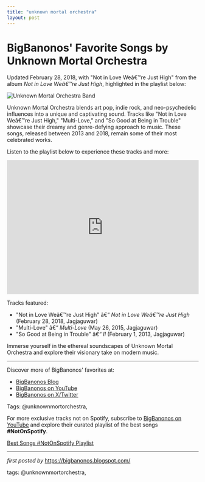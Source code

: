 ```yaml
---
title: "unknown mortal orchestra"
layout: post
---
```

<div class="post-title"> <h1>BigBanonos' Favorite Songs by Unknown Mortal Orchestra</h1>
</div>
<p>Updated February 28, 2018, with "Not in Love Weâ€™re Just High" from the album <i>Not in Love Weâ€™re Just High</i>, highlighted in the playlist below:</p>
<div class="post-image"> <img src="https://static.wikia.nocookie.net/kong/images/0/00/Unknown_Mortal_Orchestra.jpg/revision/latest?cb=20211005192106" alt="Unknown Mortal Orchestra Band">
</div>
<p>Unknown Mortal Orchestra blends art pop, indie rock, and neo-psychedelic influences into a unique and captivating sound. Tracks like "Not in Love Weâ€™re Just High," "Multi-Love," and "So Good at Being in Trouble" showcase their dreamy and genre-defying approach to music. These songs, released between 2013 and 2018, remain some of their most celebrated works.</p>
<p>Listen to the playlist below to experience these tracks and more:</p>
<div class="spotify-embed"> <iframe src="https://open.spotify.com/embed/playlist/0otlG9wu8V8mWrjnPm9ZrK?utm_source=generator" width="100%" height="352" frameBorder="0" allowfullscreen="" allow="autoplay; clipboard-write; encrypted-media; fullscreen; picture-in-picture" loading="lazy"></iframe>
</div>
<p>Tracks featured:</p>
<ul> <li>"Not in Love Weâ€™re Just High" â€“ <i>Not in Love Weâ€™re Just High</i> (February 28, 2018, Jagjaguwar)</li> <li>"Multi-Love" â€“ <i>Multi-Love</i> (May 26, 2015, Jagjaguwar)</li> <li>"So Good at Being in Trouble" â€“ <i>II</i> (February 1, 2013, Jagjaguwar)</li>
</ul>
<p>Immerse yourself in the ethereal soundscapes of Unknown Mortal Orchestra and explore their visionary take on modern music.</p>
<hr>
<div class="post-footer"> <p>Discover more of BigBanonos' favorites at:</p> <ul> <li><a href="https://bigbanonos.blogspot.com/" target="_blank">BigBanonos Blog</a></li> <li><a href="https://www.youtube.com/@BigBanonos" target="_blank">BigBanonos on YouTube</a></li> <li><a href="https://x.com/bigbanonos" target="_blank">BigBanonos on X/Twitter</a></li> </ul>
</div>
<div class="post-tags"> Tags: @unknownmortorchestra,
</div>


<!--Subscribe and Playlist Links-->
<div>
    <p>For more exclusive tracks not on Spotify, subscribe to <a href="https://www.youtube.com/@BigBanonos" target="_blank">BigBanonos on YouTube</a> and explore their curated playlist of the best songs <strong>#NotOnSpotify</strong>.</p>
    <p><a href="https://www.youtube.com/playlist?list=PLtuNtuTatqI0kFahUCbtbfenC_ET5O_tr" target="_blank">Best Songs #NotOnSpotify Playlist<br /></a></p></div>

<hr />

<p><em>first posted by</em> <a href="https://bigbanonos.blogspot.com/" rel="noopener" target="_new">https://bigbanonos.blogspot.com/</a></p>

<p>tags: @unknownmortorchestra,</p>
